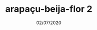 ---
title: arapaçu-beija-flor 2
img: /img/arepacu-bg.png
species: Campylorhamphus trochilirostris
state: PR
region: South
city: Londrina
date: 02/07/2020
--- 